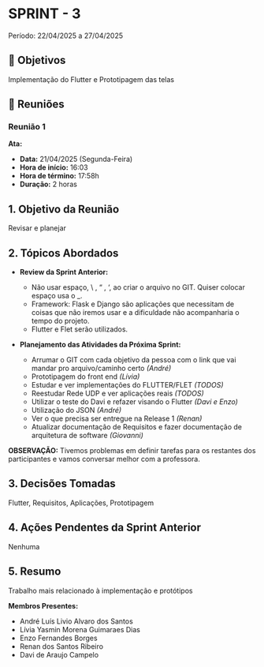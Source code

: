 # SPRINT - 3

Período: 22/04/2025 a 27/04/2025

## 🎯 Objetivos

Implementação do Flutter e Prototipagem das telas

## 💬 Reuniões

### Reunião 1

**Ata:**

- **Data:** 21/04/2025 (Segunda-Feira)
- **Hora de início:** 16:03
- **Hora de término:** 17:58h
- **Duração:** 2 horas

## 1. Objetivo da Reunião

Revisar e planejar

## 2. Tópicos Abordados

- **Review da Sprint Anterior:**
  - Não usar espaço, \ , “  ,  ‘,  ao criar o arquivo no GIT. Quiser colocar espaço usa o _.
  - Framework: Flask e Django são aplicações que necessitam de coisas que não iremos usar e a dificuldade não acompanharia o tempo do projeto.
  - Flutter e Flet serão utilizados.

- **Planejamento das Atividades da Próxima Sprint:**
  - Arrumar o GIT com cada objetivo da pessoa com o link que vai mandar pro arquivo/caminho certo *(André)*
  - Prototipagem do front end *(Lívia)*
  - Estudar e ver implementações do FLUTTER/FLET *(TODOS)*
  - Reestudar Rede UDP e ver aplicações reais *(TODOS)*
  - Utilizar o teste do Davi e refazer visando o Flutter *(Davi e Enzo)*
  - Utilização do JSON *(André)*
  - Ver o que precisa ser entregue na Release 1 *(Renan)*
  - Atualizar documentação de Requisitos e fazer documentação de arquitetura de software *(Giovanni)*

**OBSERVAÇÃO:** Tivemos problemas em definir tarefas para os restantes dos participantes e vamos conversar melhor com a professora.

## 3. Decisões Tomadas

Flutter, Requisitos, Aplicações, Prototipagem

## 4. Ações Pendentes da Sprint Anterior

Nenhuma

## 5. Resumo

Trabalho mais relacionado à implementação e protótipos

**Membros Presentes:**

- André Luís Livio Alvaro dos Santos
- Lívia Yasmin Morena Guimaraes Dias
- Enzo Fernandes Borges
- Renan dos Santos Ribeiro
- Davi de Araujo Campelo
